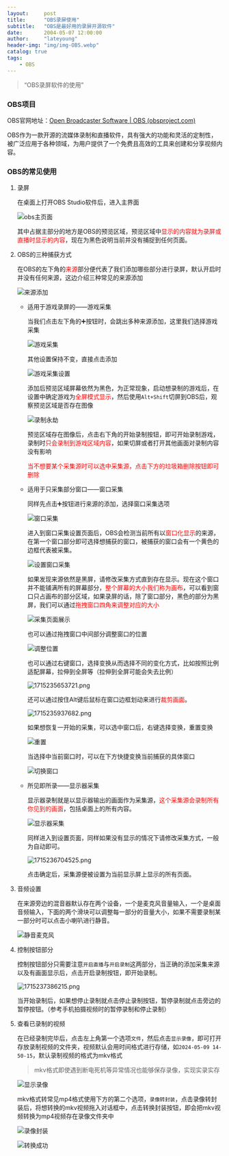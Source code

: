 ```yaml
---
layout:     post
title:      "OBS录屏使用"
subtitle:   "OBS是最好用的录屏开源软件"
date:       2004-05-07 12:00:00
author:     "lateyoung"
header-img: "img/img-OBS.webp"
catalog: true
tags:
    - OBS
---
```

> “OBS录屏软件的使用”

### OBS项目

OBS官网地址：[Open Broadcaster Software | OBS (obsproject.com)](https://obsproject.com/)

OBS作为一款开源的流媒体录制和直播软件，具有强大的功能和灵活的定制性，被广泛应用于各种领域，为用户提供了一个免费且高效的工具来创建和分享视频内容。



### OBS的常见使用

1. 录屏

   在桌面上打开OBS Studio软件后，进入主界面

   ![obs主页面](https://img2.imgtp.com/2024/05/09/GrGVKxFI.png)

   其中占据主部分的地方是OBS的预览区域，预览区域中<font color="red">显示的内容就为录屏或直播时显示的内容</font>，现在为黑色说明当前并没有捕捉到任何页面。

2. OBS的三种捕获方式

   在OBS的左下角的<font color="red">来源</font>部分便代表了我们添加哪些部分进行录屏，默认开启时并没有任何来源，这边介绍三种常见的来源添加

   ![来源添加](https://img2.imgtp.com/2024/05/09/p2yq5e1L.png)

   - 适用于游戏录屏的——游戏采集

     当我们点击左下角的➕按钮时，会跳出多种来源添加，这里我们选择游戏采集

     ![游戏采集](https://img2.imgtp.com/2024/05/09/WhnQOs5c.png)

     其他设置保持不变，直接点击添加

     ![游戏采集设置](https://img2.imgtp.com/2024/05/09/kmqcHva4.png)

     添加后预览区域屏幕依然为黑色，为正常现象，启动想录制的游戏后，在设置中确定游戏为<font color="red">全屏模式显示</font>，然后使用`Alt+Shift`切屏到OBS后，观察预览区域是否存在图像

     ![录制永劫](https://img2.imgtp.com/2024/05/09/EU1dFpHw.png)

     预览区域存在图像后，点击右下角的开始录制按钮，即可开始录制游戏，录制时<font color="red">只会录制到游戏区域内容</font>，如果切屏或者打开其他画面对录制内容没有影响

     <font color="red">当不想要某个采集源时可以选中采集源，点击下方的垃圾箱删除按钮即可删除</font>

   - 适用于只采集部分窗口——窗口采集

     同样先点击➕按钮进行来源的添加，选择窗口采集选项

     ![窗口采集](https://img2.imgtp.com/2024/05/09/uORt7Alm.png)

     进入到窗口采集设置页面后，OBS会检测当前所有以<font color="red">窗口化显示</font>的来源，在第一个窗口部分即可选择想捕获的窗口，被捕获的窗口会有一个黄色的边框代表被采集。

     ![设置窗口采集](https://img2.imgtp.com/2024/05/09/vwexMuZB.png)

     如果发现来源依然是黑屏，请修改采集方式直到存在显示。现在这个窗口并不能铺满所有的屏幕部分，<font color="red">整个屏幕的大小我们称为画布</font>，可以看到窗口只占画布的部分区域，如果录屏的话，除了窗口部分，黑色的部分为黑屏，我们可以通过<font color="red">拖拽窗口四角来调整对应的大小</font>

     ![采集页面展示](https://img2.imgtp.com/2024/05/09/j02rt0Ly.png)

     也可以通过拖拽窗口中间部分调整窗口的位置

     ![调整位置](https://img2.imgtp.com/2024/05/09/9gaQTeQb.png)

     也可以通过右键窗口，选择变换从而选择不同的变化方式，比如按照比例适配屏幕，拉伸到全屏等（拉伸到全屏可能会失去比例）

     ![1715235653721.png](https://img2.imgtp.com/2024/05/09/6EbqCtTT.png)

     还可以通过按住Alt键后鼠标在窗口边框划动来进行<font color="red">裁剪画面</font>。

     ![1715235937682.png](https://img2.imgtp.com/2024/05/09/RueBgSM0.png)

     如果想恢复一开始的采集，可以选中窗口后，右键选择变换，重置变换

     ![重置](https://img2.imgtp.com/2024/05/09/hkzum5Ur.png)

     当选择中当前窗口时，可以在下方快捷变换当前捕获的具体窗口

     ![切换窗口](https://img2.imgtp.com/2024/05/09/ygyoOfnK.png)

   - 所见即所录——显示器采集

     显示器录制就是以显示器输出的画面作为采集源，<font color="red">这个采集源会录制所有你见到的画面</font>，包括桌面上的所有内容。

     ![显示器采集](https://img2.imgtp.com/2024/05/09/j4JCQu9Y.png)

     同样进入到设置页面，同样如果没有显示的情况下请修改采集方式，一般为自动即可。

     ![1715236704525.png](https://img2.imgtp.com/2024/05/09/aPtEA7Oc.png)

     点击确定后，采集源便被设置为当前显示屏上显示的所有页面。

3. 音频设置

   在来源旁边的混音器默认存在两个设备，一个是麦克风音量输入，一个是桌面音频输入，下面的两个滑块可以调整每一部分的音量大小，如果不需要录制某一部分时可以点击小喇叭进行静音。

   ![静音麦克风](https://img2.imgtp.com/2024/05/09/fjfLfw8n.png)

4. 控制按钮部分

   控制按钮部分只需要注意`开启直播`与`开启录制`这两部分，当正确的添加采集来源以及有画面显示后，点击开启录制按钮，即开始录制。

   ![1715237386215.png](https://img2.imgtp.com/2024/05/09/Zb8wjPcP.png)

   当开始录制后，如果想停止录制就点击停止录制按钮，暂停录制就点击旁边的暂停按钮。（参考手机拍摄视频时的暂停录制和停止录制）

   

5. 查看已录制的视频

   在已经录制完毕后，点击左上角第一个选项`文件`，然后点击`显示录像`，即可打开存放录制视频的文件夹，视频默认会用时间格式进行存储，如`2024-05-09 14-50-15`，默认录制视频的格式为mkv格式

   > mkv格式即使遇到断电死机等异常情况也能够保存录像，实现实录实存

   ![显示录像](https://img2.imgtp.com/2024/05/09/s6ulkcnZ.png)

   mkv格式转常见mp4格式使用下方的第二个选项，`录像转封装`，点击录像转封装后，将想转换的mkv视频拖入对话框中，点击转换封装按钮，即会把mkv视频转换为mp4视频存在录像文件夹中

   ![录像封装](https://img2.imgtp.com/2024/05/09/3Mv0zjrk.png)

   ![转换成功](https://img2.imgtp.com/2024/05/09/jmyKLwqv.png)

   

   



   

   

   